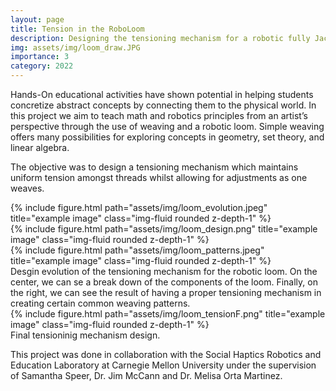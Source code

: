 ```yaml
---
layout: page
title: Tension in the RoboLoom
description: Designing the tensioning mechanism for a robotic fully Jacquard loom for teaching matrix algebra
img: assets/img/loom_draw.JPG
importance: 3
category: 2022
---
```


Hands-On educational activities have shown potential in helping students concretize abstract concepts by connecting them to the physical world. In this project we aim to teach math and robotics principles from an artist’s perspective through the use of weaving and a robotic loom. Simple weaving offers many possibilities for exploring concepts in geometry, set theory, and linear algebra. 

The objective was to design a tensioning mechanism which maintains uniform tension amongst threads whilst allowing for adjustments as one weaves. 

<div class="row">
    <div class="col-sm mt-3 mt-md-0">
        {% include figure.html path="assets/img/loom_evolution.jpeg" title="example image" class="img-fluid rounded z-depth-1" %}
    </div>
    <div class="col-sm mt-3 mt-md-0">
        {% include figure.html path="assets/img/loom_design.png" title="example image" class="img-fluid rounded z-depth-1" %}
    </div>
    <div class="col-sm mt-3 mt-md-0">
        {% include figure.html path="assets/img/loom_patterns.jpeg" title="example image" class="img-fluid rounded z-depth-1" %}
    </div>
</div>
<div class="caption">
    Desgin evolution of the tensioning mechanism for the robotic loom. On the center, we can se a break down of the components of the loom. Finally, on the right, we can see the result of having a proper tensioning mechanism in creating certain common weaving patterns. 
</div>

<div class="row">
    <div class="col-sm mt-3 mt-md-0">
        {% include figure.html path="assets/img/loom_tensionF.png" title="example image" class="img-fluid rounded z-depth-1" %}
    </div>
</div>
<div class="caption">
    Final tensioninig mechanism design. 
</div>

This project was done in collaboration with the Social Haptics Robotics and Education Laboratory at Carnegie Mellon University under the supervision of Samantha Speer, Dr. Jim McCann and Dr. Melisa Orta Martinez. 